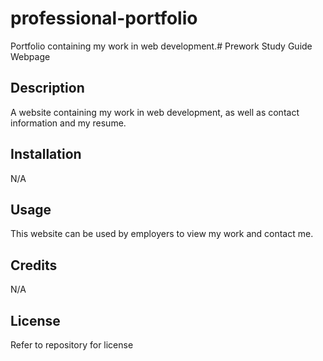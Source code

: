 # professional-portfolio
Portfolio containing my work in web development.# Prework Study Guide Webpage

## Description
A website containing my work in web development, as well as contact information and my resume. 

## Installation
N/A

## Usage
This website can be used by employers to view my work and contact me. 

## Credits
N/A

## License
Refer to repository for license 

